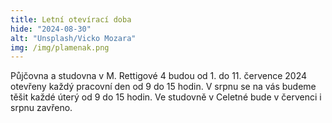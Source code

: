 ```yaml
---
title: Letní otevírací doba
hide: "2024-08-30"
alt: "Unsplash/Vicko Mozara"
img: /img/plamenak.png
---
```


Půjčovna a studovna v M. Rettigové 4 budou od 1. do 11. července 2024 otevřeny každý
pracovní den od 9 do 15 hodin. V srpnu se na vás budeme těšit každé úterý od 9
do 15 hodin. Ve studovně v Celetné bude v červenci i srpnu zavřeno. 
